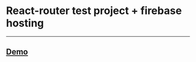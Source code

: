# React-router test project + firebase hosting

---

## [Demo](https://react-firebase-d9b56.firebaseapp.com/)
